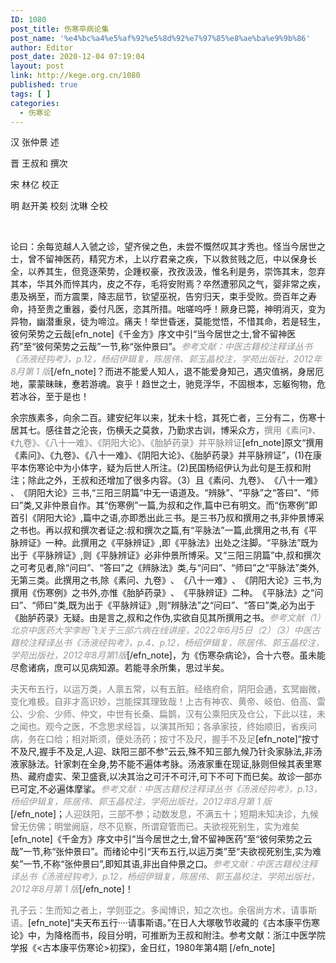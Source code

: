 ```yaml
---
ID: 1080
post_title: 伤寒卒病论集
post_name: '%e4%bc%a4%e5%af%92%e5%8d%92%e7%97%85%e8%ae%ba%e9%9b%86'
author: Editor
post_date: 2020-12-04 07:19:04
layout: post
link: http://kege.org.cn/1080
published: true
tags: [ ]
categories:
  - 伤寒论
---
```

<!-- wp:paragraph -->
<p>汉 张仲景 述</p>
<p>晋 王叔和 撰次</p>
<p>宋 林亿 校正</p>
<p>明 赵开美 校刻 沈琳 仝校</p>
<p>&nbsp;</p>
<p>论曰：余每览越人入虢之诊，望齐侯之色，未尝不慨然叹其才秀也。怪当今居世之士，曾不留神医药，精究方术，上以疗君亲之疾，下以救贫贱之厄，中以保身长全，以养其生，但竞逐荣势，企踵权豪，孜孜汲汲，惟名利是务，崇饰其末，忽弃其本，华其外而悴其内，皮之不存，毛将安附焉？卒然遭邪风之气，婴非常之疾，患及祸至，而方震栗，降志屈节，钦望巫祝，告穷归天，束手受败。赍百年之寿命，持至贵之重器，委付凡医，恣其所措。咄嗟呜呼！厥身已斃，神明消灭，变为异物，幽潜重泉，徒为啼泣。痛夫！举世昏迷，莫能觉悟，不惜其命，若是轻生，彼何荣势之云哉[efn_note]《千金方》序文中引“当今居世之士,曾不留神医药”至“彼何荣势之云哉”一节,称“张仲景曰”​。<span style="color: #999999;"><em>参考文献：中医古籍校注释译丛书《汤液经钩考》，p.12，杨绍伊辑复，陈居伟、郭玉晶校注，学苑出版社，2012年8月第 1 版</em></span>[/efn_note]？而进不能爱人知人，退不能爱身知己，遇灾值祸，身居厄地，蒙蒙昧昧，惷若游魂。哀乎！趋世之士，驰竞浮华，不固根本，忘躯徇物，危若冰谷，至于是也！</p>
<!-- /wp:paragraph -->

<!-- wp:paragraph --><!-- /wp:paragraph -->

<!-- wp:paragraph -->
<p>余宗族素多，向余二百。建安纪年以来，犹未十稔，其死亡者，三分有二，伤寒十居其七。感往昔之沦丧，伤横夭之莫救，乃勤求古训，博采众方，<span style="color: #808080;">撰用《素问》、《九卷》、《八十一难》、《阴阳大论》、《胎胪药录》并平脉辨证</span>[efn_note]原文“撰用《素问》、《九卷》、《八十一难》、《阴阳大论》、《胎胪药录》并平脉辨证”，(1)在康平本伤寒论中为小体字，疑为后世人所注。(2)民国杨绍伊认为此句是王叔和附注；除此之外，王叔和还增加了很多内容。（3）且《素问、九卷​》、​《八十一难》​、​《阴阳大论》三书,“三阳三阴篇”中无一语道及。​“辨脉”​、​“平脉”之“答曰”​、​“师曰”类,又非仲景自作。其“伤寒例”一篇,为叔和之作,篇中已有明文。而“伤寒例”即首引《阴阳大论》,篇中之语,亦即悉出此三书。是三书乃叔和撰用之书,非仲景博采之书也。再以叔和撰次者证之:叔和撰次之篇,有“平脉法”一篇,此撰用之书,有《平脉辨证》一种。此撰用之《平脉辨证》,即《平脉法》出处之注脚。​“平脉法”既为出于《平脉辨证》,则《平脉辨证》必非仲景所博采。又“三阳三阴篇”中,叔和撰次之可考见者,除“问曰”​、​“答曰”之《辨脉法》类,与“问曰”​、​“师曰”之“平脉法”类外,无第三类。此撰用之书,除《素问、九卷​》​、​《八十一难》​、​《阴阳大论》三书,为撰用《伤寒例》之书外,亦惟《胎胪药录》​、​《平脉辨证》二种。​《平脉法》之“问曰”​、​“师曰”类,既为出于《平脉辨证》,则“辨脉法”之“问曰”​、​“答曰”类,必为出于《胎胪药录》无疑。由是言之,叔和之作伪,实欲自见其所撰用之书。<span style="color: #999999;"><em>参考文献</em></span><span style="color: #999999;"><em>（1）北京中医药大学李盼飞关于三部六病在线讲座，2022年6月5日</em></span><span style="color: #999999;"><em>（2）（3）中医古籍校注释译丛书《汤液经钩考》，p.4、p.12，杨绍伊辑复，陈居伟、郭玉晶校注，学苑出版社，2012年8月第1版</em></span>[/efn_note]，为《伤寒杂病论》，合十六卷。虽未能尽愈诸病，庶可以见病知源。若能寻余所集，思过半矣。</p>
<!-- /wp:paragraph -->

<!-- wp:paragraph -->
<p><span style="color: #808080;">夫天布五行，以运万类，人禀五常，以有五脏。经络府俞，阴阳会通，玄冥幽微，变化难极。自非才高识妙，岂能探其理致哉！上古有神农、黄帝、岐伯、伯高、雷公、少俞、少师、仲文，中世有长桑、扁鹊，汉有公乘阳庆及仓公，下此以往，未之闻也。观今之医，不念思求经旨，以演其所知；各承家技，终始顺旧，省疾问病，务在口给；相对斯须，便处汤药；按寸不及尺，握手不及足</span>[efn_note]“按寸不及尺,握手不及足,人迎、趺阳三部不参”云云,殊不知三部九候乃针灸家脉法,非汤液家脉法。针家刺在全身,势不能不遍体考脉。汤液家重在现证,脉则但候其表里寒热、藏府虚实、荣卫盛衰,以决其治之可汗不可汗,可下不可下而巳矣。故诊一部亦已可定,不必遍体摩挲。<span style="color: #999999;"><em>参考文献：中医古籍校注释译丛书《汤液经钩考》，p.13，杨绍伊辑复，陈居伟、郭玉晶校注，学苑出版社，2012年8月第 1 版</em></span>[/efn_note]；<span style="color: #808080;">人迎趺阳，三部不参；动数发息，不满五十；短期未知决诊，九候曾无仿佛；明堂阙庭，尽不见察，所谓窥管而已。夫欲视死别生，实为难矣</span>[efn_note]《千金方》序文中引“当今居世之士,曾不留神医药”至“彼何荣势之云哉”一节,称“张仲景曰”​。而绪论中引“天布五行,以运万类”至“夫欲视死别生,实为难矣”一节,不称“张仲景曰”,即知其语,非出自仲景之口。<span style="color: #999999;"><em>参考文献：中医古籍校注释译丛书《汤液经钩考》，p.12，杨绍伊辑复，陈居伟、郭玉晶校注，学苑出版社，2012年8月第 1 版</em></span>[/efn_note]！</p>
<!-- /wp:paragraph -->

<!-- wp:paragraph --><!-- /wp:paragraph -->

<!-- wp:paragraph -->
<p><span style="color: #808080;">孔子云：生而知之者上，学则亚之。多闻博识，知之次也。余宿尚方术，请事斯语。</span>[efn_note]“夫天布五行····请事斯语。”在日人大塚敬节收藏的《古本康平伤寒论》中，为降格而书，段目分明，可推断为王叔和附注。参考文献：浙江中医学院学报《&lt;古本康平伤寒论&gt;初探》，金日红，1980年第4期 [/efn_note]</p>
<!-- /wp:paragraph -->